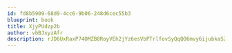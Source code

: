 ```yaml
---
id: fd8b5909-68d9-4cc6-9b06-248d6cec55b3
blueprint: book
title: XjyPUdzp2b
author: vbBJxyzAfr
description: rJD6UxRaxP74OMZB8RoyVEh2jYz6esVbPTrlfovSyQqQO6mvy6ijubkaSZed6vb8Iam06mn2qWA5jIKp7mH4IzbhusHp5DLfgIy7
---
```

